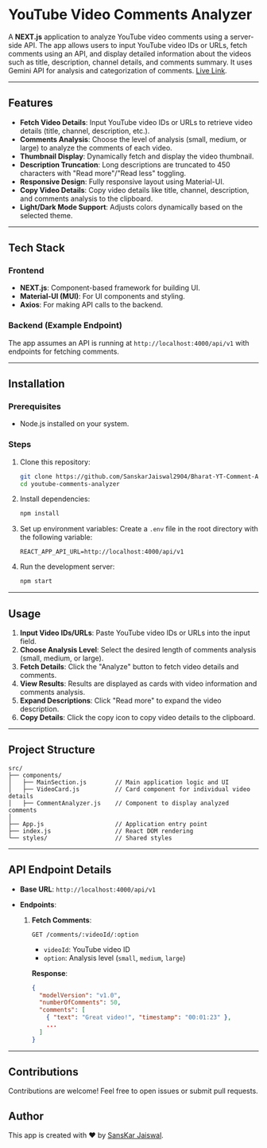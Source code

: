 # YouTube Video Comments Analyzer

A **NEXT.js** application to analyze YouTube video comments using a server-side API. The app allows users to input YouTube video IDs or URLs, fetch comments using an API, and display detailed information about the videos such as title, description, channel details, and comments summary. It uses Gemini API for analysis and categorization of comments. [Live Link](https://bharat-yt-comment-analyzer.onrender.com/).

---

## Features

- **Fetch Video Details**: Input YouTube video IDs or URLs to retrieve video details (title, channel, description, etc.).
- **Comments Analysis**: Choose the level of analysis (small, medium, or large) to analyze the comments of each video.
- **Thumbnail Display**: Dynamically fetch and display the video thumbnail.
- **Description Truncation**: Long descriptions are truncated to 450 characters with "Read more"/"Read less" toggling.
- **Responsive Design**: Fully responsive layout using Material-UI.
- **Copy Video Details**: Copy video details like title, channel, description, and comments analysis to the clipboard.
- **Light/Dark Mode Support**: Adjusts colors dynamically based on the selected theme.

---

## Tech Stack

### Frontend
- **NEXT.js**: Component-based framework for building UI.
- **Material-UI (MUI)**: For UI components and styling.
- **Axios**: For making API calls to the backend.

### Backend (Example Endpoint)
The app assumes an API is running at `http://localhost:4000/api/v1` with endpoints for fetching comments.

---

## Installation

### Prerequisites
- Node.js installed on your system.

### Steps
1. Clone this repository:
   ```bash
   git clone https://github.com/SanskarJaiswal2904/Bharat-YT-Comment-Analyzer
   cd youtube-comments-analyzer
   ```

2. Install dependencies:
   ```bash
   npm install
   ```

3. Set up environment variables:
   Create a `.env` file in the root directory with the following variable:
   ```env
   REACT_APP_API_URL=http://localhost:4000/api/v1
   ```

4. Run the development server:
   ```bash
   npm start
   ```

---

## Usage

1. **Input Video IDs/URLs**: Paste YouTube video IDs or URLs into the input field.
2. **Choose Analysis Level**: Select the desired length of comments analysis (small, medium, or large).
3. **Fetch Details**: Click the "Analyze" button to fetch video details and comments.
4. **View Results**: Results are displayed as cards with video information and comments analysis.
5. **Expand Descriptions**: Click "Read more" to expand the video description.
6. **Copy Details**: Click the copy icon to copy video details to the clipboard.

---

## Project Structure

```plaintext
src/
├── components/
│   ├── MainSection.js        // Main application logic and UI
│   ├── VideoCard.js          // Card component for individual video details
│   ├── CommentAnalyzer.js    // Component to display analyzed comments
│
├── App.js                    // Application entry point
├── index.js                  // React DOM rendering
└── styles/                   // Shared styles
```

---

## API Endpoint Details

- **Base URL**: `http://localhost:4000/api/v1`

- **Endpoints**:
  1. **Fetch Comments**:
     ```http
     GET /comments/:videoId/:option
     ```
     - `videoId`: YouTube video ID
     - `option`: Analysis level (`small`, `medium`, `large`)

     **Response**:
     ```json
     {
       "modelVersion": "v1.0",
       "numberOfComments": 50,
       "comments": [
         { "text": "Great video!", "timestamp": "00:01:23" },
         ...
       ]
     }
     ```

---

## Contributions

Contributions are welcome! Feel free to open issues or submit pull requests.

## Author
This app is created with ❤ by [SansKar Jaiswal](https://sanskarjaiswal2904.github.io/Sanskar-Website/index.html).